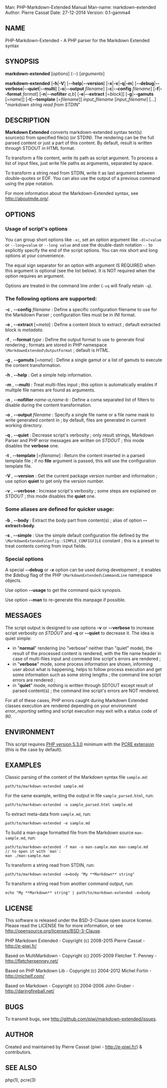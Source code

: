 Man:        PHP-Markdown-Extended Manual
Man-name:   markdown-extended
Author:     Pierre Cassat
Date:       27-12-2014
Version:    0.1-gamma4


## NAME

PHP-Markdown-Extended - A PHP parser for the Markdown Extended syntax


## SYNOPSIS

**markdown-extended**  [*options*]  (*--*)  [*arguments*]

**markdown-extended**  [**-h**|**-V**]  [**--help**|**--version**]
    [**-x**|**-v**|**-q**|**-m**] [**--debug**|**--verbose**|**--quiet**|**--multi**]
    [**-o**|**--output** *filename*]
    [**-c**|**--config** *filename*]
    [**-f**|**--format** *format*]
    [**-n**|**--nofilter** *a,b*]
    [**-e**|**--extract** [=*block*]]
    [**-g**|**--gamuts** [=*name*]]
    [**-t**|**--template** [=*filename*]]
        *input_filename*  [*input_filename*]  [...]
        "*markdown string read from STDIN*"


## DESCRIPTION

**Markdown Extended** converts markdown-extended syntax text(s) source(s) from specified file(s)
(or STDIN). The rendering can be the full parsed content or just a part of this content.
By default, result is written through STDOUT in HTML format.

To transform a file content, write its path as script argument. To process a list of input
files, just write file paths as arguments, separated by space.

To transform a string read from STDIN, write it as last argument between double-quotes or EOF.
You can also use the output of a previous command using the pipe notation.

For more information about the Markdown-Extended syntax, see <http://aboutmde.org/>.

## OPTIONS

### Usage of script's options

You can group short options like `-xc`, set an option argument like `-d(=)value` or
`--long=value` or `--long value` and use the double-dash notation `--` to explicitly 
specify the end of the script options. You can mix short and long options at your 
convenience.

The equal sign separator for an option with argument IS REQUIRED when this argument
is optional (see the list below). It is NOT required when the option requires an
argument.

Options are treated in the command line order (`-vq` will finally retain `-q`).

### The following options are supported:

**-c** , **--config** *filename*
:   Define a specific configuration filename to use for the Markdown Parser ;
    configuration files must be in *INI* format.

**-e** , **--extract** [=*meta*]
:   Define a content block to extract ; default extracted block is *metadata*.

**-f** , **--format** *type*
:   Define the output format to use to generate final rendering ; formats are stored in
    PHP namespace `\MarkdownExtended\OutputFormat` ; default is *HTML*.

**-g** , **--gamuts** [=*name*]
:   Define a single gamut or a list of gamuts to execute the content transformation.

**-h** , **--help**
:   Get a simple help information.

**-m** , **--multi**
:   Treat multi-files input ; this option is automatically enables if multiple file
    names are found as arguments.

**-n** , **--nofilter** *name-a,name-b*
:   Define a coma separated list of filters to disable during the content transformation.

**-o** , **--output** *filename*
:   Specify a single file name or a file name mask to write generated content in ; by
    default, files are generated in current working directory.

**-q** , **--quiet**
:   Decrease script's verbosity ; only result strings, Markdown Parser and PHP error
    messages are written on *STDOUT* ; this mode disables the **verbose** one.

**-t** , **--template** [=*filename*]
:   Return the content inserted in a parsed template file ; if no **file** argument is 
    passed, this will use the configuration template file.

**-V** , **--version**
:   Get the current package version number and information ; use option **quiet** to
get only the version number.

**-v** , **--verbose**
:   Increase script's verbosity ; some steps are explained on *STDOUT* ; this mode
disables the **quiet** one.

### Some aliases are defined for quicker usage:

**-b** , **--body**
:   Extract the *body* part from content(s) ; alias of option **--extract=body**.

**-s** , **--simple**
:   Use the simple default configuration file defined by the `\MarkdownExtended\Config::SIMPLE_CONFIGFILE`
    constant ; this is a preset to treat contents coming from input fields.

### Special options

A special **--debug** or **-x** option can be used during development ; it enables the *$debug*
flag of the PHP `\MarkdownExtended\CommandLine` namespace objects.

Use option **--usage** to get the command quick synopsis.

Use option **--man** to re-generate this manpage if possible.


## MESSAGES

The script output is designed to use options **-v** or **--verbose** to increase
script verbosity on *STDOUT* and **-q** or **--quiet** to decrease it. The idea is quiet simple:

-   in "**normal**" rendering (no "verbose" neither than "quiet" mode), the result of the 
    processed content is rendered, with the file name header in case of multi-files input
    and command line script's errors are rendered ;
-   in "**verbose**" mode, some process information are shown, informing user about what is
    happening, helps to follow process execution and get some information such as some
    string lengths ; the command line script errors are rendered ;
-   in "**quiet**" mode, nothing is written through SDTOUT except result of parsed content(s) ;
    the command line script's errors are NOT rendered.

For all of these cases, PHP errors caught during Markdown Extended classes execution are
rendered depending on your environment *error_reporting* setting and script execution may
exit with a status code of *90*.


## ENVIRONMENT

This script requires [PHP version 5.3.0](http://php.net/) minimum with the 
[PCRE extension](http://php.net/manual/en/book.pcre.php) (this is the case
by default).


## EXAMPLES

Classic parsing of the content of the Markdown syntax file `sample.md`:

    path/to/markdown-extended sample.md

For the same example, writing the output in file `sample_parsed.html`, run:

    path/to/markdown-extended -o sample_parsed.html sample.md

To extract meta-data from `sample.md`, run:

    path/to/markdown-extended -e sample.md

To build a man-page formatted file from the Markdown source `man-sample.md`, run:

    path/to/markdown-extended -f man -o man-sample.man man-sample.md
    // to open it with `man`:
    man ./man-sample.man

To transform a string read from STDIN, run:

    path/to/markdown-extended -e=body "My **Markdown** string"

To transform a string read from another command output, run:

    echo "My **Markdown** string" | path/to/markdown-extended -e=body


## LICENSE

This software is released under the BSD-3-Clause open source license. Please
read the LICENSE file for more information, or see
<http://opensource.org/licenses/BSD-3-Clause>. 

PHP Markdown Extended - 
Copyright (c) 2008-2015 Pierre Cassat - 
<http://e-piwi.fr/>

Based on MultiMarkdown - 
Copyright (c) 2005-2009 Fletcher T. Penney - 
<http://fletcherpenney.net/>

Based on PHP Markdown Lib - 
Copyright (c) 2004-2012 Michel Fortin - 
<http://michelf.com/>

Based on Markdown - 
Copyright (c) 2004-2006 John Gruber - 
<http://daringfireball.net/>

## BUGS

To transmit bugs, see <http://github.com/piwi/markdown-extended/issues>.

## AUTHOR

Created and maintained by Pierre Cassat (piwi - <http://e-piwi.fr/>) & contributors.

## SEE ALSO

php(1), pcre(3)
